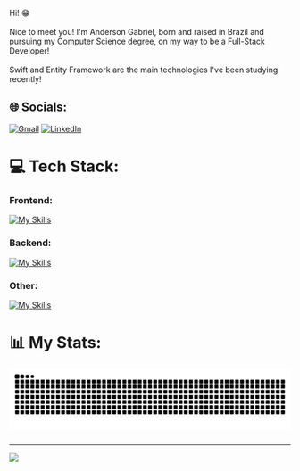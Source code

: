 Hi! 😁<br><br>Nice to meet you! I'm Anderson Gabriel, born and raised in Brazil and pursuing my Computer Science degree, on my way to be a Full-Stack Developer!<br><br>Swift and Entity Framework are the main technologies I've been studying recently!

## 🌐 Socials:
[![Gmail](https://img.shields.io/badge/Gmail-D14836?style=flat&logo=gmail&logoColor=white)](mailto:gabrielvalencasa98@gmail.com)
[![LinkedIn](https://img.shields.io/badge/LinkedIn-%230077B5.svg?logo=linkedin&logoColor=white)](https://linkedin.com/in/andgabx)

# 💻 Tech Stack:

### Frontend:
[![My Skills](https://skillicons.dev/icons?i=react,nextjs,typescript,vite,javascript,tailwind)](https://skillicons.dev)

### Backend:
[![My Skills](https://skillicons.dev/icons?i=django,prisma,supabase,dotnet,spring)](https://skillicons.dev)

### Other:
[![My Skills](https://skillicons.dev/icons?i=c,cs,java,python)](https://skillicons.dev)

# 📊 My Stats:
<img src="https://raw.githubusercontent.com/andgabx/andgabx/output/snake.svg" alt="Snake animation" />

###
---
[![](https://visitcount.itsvg.in/api?id=andgabx&icon=2&color=5)](https://visitcount.itsvg.in)

